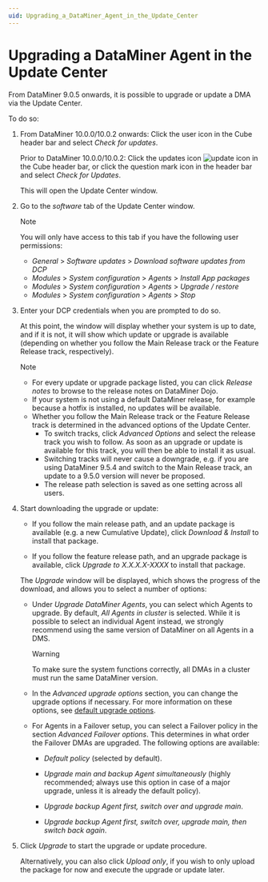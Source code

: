```yaml
---
uid: Upgrading_a_DataMiner_Agent_in_the_Update_Center
---
```


# Upgrading a DataMiner Agent in the Update Center

From DataMiner 9.0.5 onwards, it is possible to upgrade or update a DMA via the Update Center.

To do so:

1. From DataMiner 10.0.0/10.0.2 onwards: Click the user icon in the Cube header bar and select *Check for updates*.

   Prior to DataMiner 10.0.0/10.0.2: Click the updates icon ![update icon](~/user-guide/images/updates_icon00065.png) in the Cube header bar, or click the question mark icon in the header bar and select *Check for Updates*.

   This will open the Update Center window.

1. Go to the *software* tab of the Update Center window.

    > [!NOTE]
    > You will only have access to this tab if you have the following user permissions:
    >
    > - *General* > *Software* *updates* > *Download software updates from DCP*
    > - *Modules* > *System* *configuration* > *Agents* > *Install App packages*
    > - *Modules* > *System* *configuration* > *Agents* > *Upgrade / restore*
    > - *Modules* > *System* *configuration* > *Agents* > *Stop*

1. Enter your DCP credentials when you are prompted to do so.

    At this point, the window will display whether your system is up to date, and if it is not, it will show which update or upgrade is available (depending on whether you follow the Main Release track or the Feature Release track, respectively).

    > [!NOTE]
    >
    > - For every update or upgrade package listed, you can click *Release notes* to browse to the release notes on DataMiner Dojo.
    > - If your system is not using a default DataMiner release, for example because a hotfix is installed, no updates will be available.
    > - Whether you follow the Main Release track or the Feature Release track is determined in the advanced options of the Update Center.
    >     - To switch tracks, click *Advanced Options* and select the release track you wish to follow. As soon as an upgrade or update is available for this track, you will then be able to install it as usual.
    >     - Switching tracks will never cause a downgrade, e.g. if you are using DataMiner 9.5.4 and switch to the Main Release track, an update to a 9.5.0 version will never be proposed.
    >     - The release path selection is saved as one setting across all users.

1. Start downloading the upgrade or update:

   - If you follow the main release path, and an update package is available (e.g. a new Cumulative Update), click *Download & Install* to install that package.

   - If you follow the feature release path, and an upgrade package is available, click *Upgrade to X.X.X.X-XXXX* to install that package.

   The *Upgrade* window will be displayed, which shows the progress of the download, and allows you to select a number of options:

   - Under *Upgrade DataMiner Agents*, you can select which Agents to upgrade. By default, *All Agents in cluster* is selected. While it is possible to select an individual Agent instead, we strongly recommend using the same version of DataMiner on all Agents in a DMS.

     > [!WARNING]
     > To make sure the system functions correctly, all DMAs in a cluster must run the same DataMiner version.

   - In the *Advanced upgrade options* section, you can change the upgrade options if necessary. For more information on these options, see [default upgrade options](xref:Configuring_the_default_upgrade_options).

   - For Agents in a Failover setup, you can select a Failover policy in the section *Advanced Failover options*. This determines in what order the Failover DMAs are upgraded. The following options are available:

     - *Default policy* (selected by default).

     - *Upgrade main and backup Agent simultaneously* (highly recommended; always use this option in case of a major upgrade, unless it is already the default policy).

     - *Upgrade backup Agent first, switch over and upgrade main*.

     - *Upgrade backup Agent first, switch over, upgrade main, then switch back again*.

1. Click *Upgrade* to start the upgrade or update procedure.

    Alternatively, you can also click *Upload only*, if you wish to only upload the package for now and execute the upgrade or update later.
